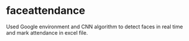 # faceattendance
Used Google environment and CNN algorithm to detect faces in real time and mark attendance in excel file.
